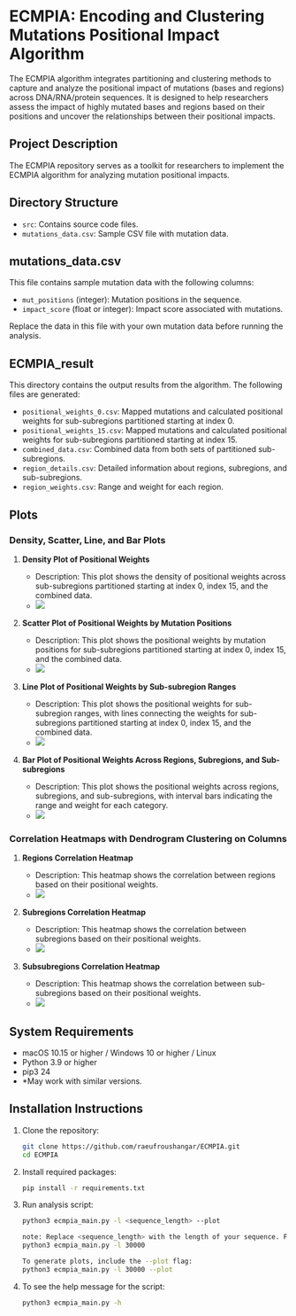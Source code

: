 # ECMPIA: Encoding and Clustering Mutations Positional Impact Algorithm

The ECMPIA algorithm integrates partitioning and clustering methods to capture and analyze the positional impact of mutations (bases and regions) across DNA/RNA/protein sequences. It is designed to help researchers assess the impact of highly mutated bases and regions based on their positions and uncover the relationships between their positional impacts.

## Project Description

The ECMPIA repository serves as a toolkit for researchers to implement the ECMPIA algorithm for analyzing mutation positional impacts.

## Directory Structure

- `src`: Contains source code files.
- `mutations_data.csv`: Sample CSV file with mutation data.

## mutations_data.csv

This file contains sample mutation data with the following columns:
- `mut_positions` (integer): Mutation positions in the sequence.
- `impact_score` (float or integer): Impact score associated with mutations.

Replace the data in this file with your own mutation data before running the analysis.


## ECMPIA_result

This directory contains the output results from the algorithm. The following files are generated:
- `positional_weights_0.csv`: Mapped mutations and calculated positional weights for sub-subregions partitioned starting at index 0.
- `positional_weights_15.csv`: Mapped mutations and calculated positional weights for sub-subregions partitioned starting at index 15.
- `combined_data.csv`: Combined data from both sets of partitioned sub-subregions.
- `region_details.csv`: Detailed information about regions, subregions, and sub-subregions.
- `region_weights.csv`: Range and weight for each region.


## Plots

### Density, Scatter, Line, and Bar Plots

1. **Density Plot of Positional Weights**
   - Description: This plot shows the density of positional weights across sub-subregions partitioned starting at index 0, index 15, and the combined data.
   - ![](ECMPIA_result/density_plot_for_positional_weights.png)

2. **Scatter Plot of Positional Weights by Mutation Positions**
   - Description: This plot shows the positional weights by mutation positions for sub-subregions partitioned starting at index 0, index 15, and the combined data.
   - ![](ECMPIA_result/positional_weights_by_mutation_positions.png)

3. **Line Plot of Positional Weights by Sub-subregion Ranges**
   - Description: This plot shows the positional weights for sub-subregion ranges, with lines connecting the weights for sub-subregions partitioned starting at index 0, index 15, and the combined data.
   - ![](ECMPIA_result/positional_weights_by_subsubregion_ranges.png)

4. **Bar Plot of Positional Weights Across Regions, Subregions, and Sub-subregions**
   - Description: This plot shows the positional weights across regions, subregions, and sub-subregions, with interval bars indicating the range and weight for each category.
   - ![](ECMPIA_result/positional_weights_of_regions_subregions_subsubregions.png)

### Correlation Heatmaps with Dendrogram Clustering on Columns

1. **Regions Correlation Heatmap**
   - Description: This heatmap shows the correlation between regions based on their positional weights.
   - ![](ECMPIA_result/region_correlation_heatmap.png)

2. **Subregions Correlation Heatmap**
   - Description: This heatmap shows the correlation between subregions based on their positional weights.
   - ![](ECMPIA_result/subregion_correlation_heatmap.png)

3. **Subsubregions Correlation Heatmap**
   - Description: This heatmap shows the correlation between sub-subregions based on their positional weights.
   - ![](ECMPIA_result/subsubregion_correlation_heatmap.png)


## System Requirements

- macOS 10.15 or higher / Windows 10 or higher / Linux
- Python 3.9 or higher
- pip3 24
- *May work with similar versions.

## Installation Instructions

1. Clone the repository:
   ```bash
   git clone https://github.com/raeufroushangar/ECMPIA.git
   cd ECMPIA

2. Install required packages:
   ```bash
   pip install -r requirements.txt

3. Run analysis script:
   ```bash
   python3 ecmpia_main.py -l <sequence_length> --plot

   note: Replace <sequence_length> with the length of your sequence. For example:
   python3 ecmpia_main.py -l 30000 

   To generate plots, include the --plot flag:
   python3 ecmpia_main.py -l 30000 --plot

4. To see the help message for the script:
   ```bash
   python3 ecmpia_main.py -h
